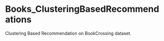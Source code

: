 Books_ClusteringBasedRecommendations
====================================

Clustering Based Recommendation on BookCrossing dataset.

